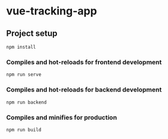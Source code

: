 # vue-tracking-app

## Project setup
```
npm install
```

### Compiles and hot-reloads for frontend development
```
npm run serve
```

### Compiles and hot-reloads for backend development
```
npm run backend
```

### Compiles and minifies for production
```
npm run build
```